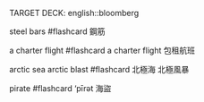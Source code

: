 TARGET DECK: english::bloomberg

steel bars #flashcard 
鋼筋
<!--ID: 1717216297845-->



a charter flight #flashcard 
a charter flight 包租航班
<!--ID: 1717263358489-->


arctic sea
arctic blast #flashcard 
北極海
北極風暴
<!--ID: 1717263358496-->


pirate #flashcard 
‘pīrət 海盜
<!--ID: 1717263358499-->
